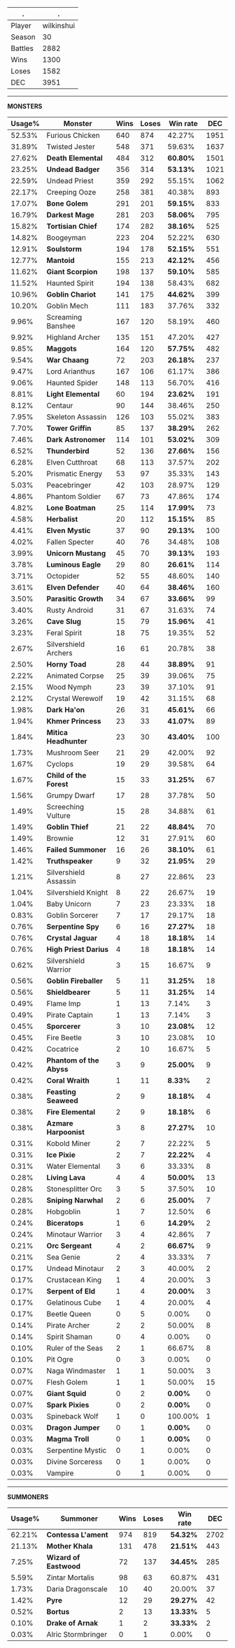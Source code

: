 .|.
|-|-
Player|wilkinshui
Season|30
Battles|2882
Wins|1300
Loses|1582
DEC|3951

---
**MONSTERS**

Usage%|Monster|Wins|Loses|Win rate|DEC|
-|-|-|-|-|-|
52.53%|Furious Chicken|640|874|42.27%|1951|
31.89%|Twisted Jester|548|371|59.63%|1637|
27.62%|**Death Elemental**|484|312|**60.80%**|1501|
23.25%|**Undead Badger**|356|314|**53.13%**|1021|
22.59%|Undead Priest|359|292|55.15%|1062|
22.17%|Creeping Ooze|258|381|40.38%|893|
17.07%|**Bone Golem**|291|201|**59.15%**|833|
16.79%|**Darkest Mage**|281|203|**58.06%**|795|
15.82%|**Tortisian Chief**|174|282|**38.16%**|525|
14.82%|Boogeyman|223|204|52.22%|630|
12.91%|**Soulstorm**|194|178|**52.15%**|551|
12.77%|**Mantoid**|155|213|**42.12%**|456|
11.62%|**Giant Scorpion**|198|137|**59.10%**|585|
11.52%|Haunted Spirit|194|138|58.43%|682|
10.96%|**Goblin Chariot**|141|175|**44.62%**|399|
10.20%|Goblin Mech|111|183|37.76%|332|
9.96%|Screaming Banshee|167|120|58.19%|460|
9.92%|Highland Archer|135|151|47.20%|427|
9.85%|**Maggots**|164|120|**57.75%**|482|
9.54%|**War Chaang**|72|203|**26.18%**|237|
9.47%|Lord Arianthus|167|106|61.17%|386|
9.06%|Haunted Spider|148|113|56.70%|416|
8.81%|**Light Elemental**|60|194|**23.62%**|191|
8.12%|Centaur|90|144|38.46%|250|
7.95%|Skeleton Assassin|126|103|55.02%|383|
7.70%|**Tower Griffin**|85|137|**38.29%**|262|
7.46%|**Dark Astronomer**|114|101|**53.02%**|309|
6.52%|**Thunderbird**|52|136|**27.66%**|156|
6.28%|Elven Cutthroat|68|113|37.57%|202|
5.20%|Prismatic Energy|53|97|35.33%|143|
5.03%|Peacebringer|42|103|28.97%|129|
4.86%|Phantom Soldier|67|73|47.86%|174|
4.82%|**Lone Boatman**|25|114|**17.99%**|73|
4.58%|**Herbalist**|20|112|**15.15%**|85|
4.41%|**Elven Mystic**|37|90|**29.13%**|100|
4.02%|Fallen Specter|40|76|34.48%|108|
3.99%|**Unicorn Mustang**|45|70|**39.13%**|193|
3.78%|**Luminous Eagle**|29|80|**26.61%**|114|
3.71%|Octopider|52|55|48.60%|140|
3.61%|**Elven Defender**|40|64|**38.46%**|160|
3.50%|**Parasitic Growth**|34|67|**33.66%**|99|
3.40%|Rusty Android|31|67|31.63%|74|
3.26%|**Cave Slug**|15|79|**15.96%**|41|
3.23%|Feral Spirit|18|75|19.35%|52|
2.67%|Silvershield Archers|16|61|20.78%|38|
2.50%|**Horny Toad**|28|44|**38.89%**|91|
2.22%|Animated Corpse|25|39|39.06%|75|
2.15%|Wood Nymph|23|39|37.10%|91|
2.12%|Crystal Werewolf|19|42|31.15%|68|
1.98%|**Dark Ha'on**|26|31|**45.61%**|66|
1.94%|**Khmer Princess**|23|33|**41.07%**|89|
1.84%|**Mitica Headhunter**|23|30|**43.40%**|100|
1.73%|Mushroom Seer|21|29|42.00%|92|
1.67%|Cyclops|19|29|39.58%|64|
1.67%|**Child of the Forest**|15|33|**31.25%**|67|
1.56%|Grumpy Dwarf|17|28|37.78%|50|
1.49%|Screeching Vulture|15|28|34.88%|61|
1.49%|**Goblin Thief**|21|22|**48.84%**|70|
1.49%|Brownie|12|31|27.91%|60|
1.46%|**Failed Summoner**|16|26|**38.10%**|61|
1.42%|**Truthspeaker**|9|32|**21.95%**|29|
1.21%|Silvershield Assassin|8|27|22.86%|23|
1.04%|Silvershield Knight|8|22|26.67%|19|
1.04%|Baby Unicorn|7|23|23.33%|18|
0.83%|Goblin Sorcerer|7|17|29.17%|18|
0.76%|**Serpentine Spy**|6|16|**27.27%**|18|
0.76%|**Crystal Jaguar**|4|18|**18.18%**|14|
0.76%|**High Priest Darius**|4|18|**18.18%**|14|
0.62%|Silvershield Warrior|3|15|16.67%|9|
0.56%|**Goblin Fireballer**|5|11|**31.25%**|18|
0.56%|**Shieldbearer**|5|11|**31.25%**|14|
0.49%|Flame Imp|1|13|7.14%|3|
0.49%|Pirate Captain|1|13|7.14%|3|
0.45%|**Sporcerer**|3|10|**23.08%**|12|
0.45%|Fire Beetle|3|10|23.08%|10|
0.42%|Cocatrice|2|10|16.67%|5|
0.42%|**Phantom of the Abyss**|3|9|**25.00%**|9|
0.42%|**Coral Wraith**|1|11|**8.33%**|2|
0.38%|**Feasting Seaweed**|2|9|**18.18%**|4|
0.38%|**Fire Elemental**|2|9|**18.18%**|6|
0.38%|**Azmare Harpoonist**|3|8|**27.27%**|10|
0.31%|Kobold Miner|2|7|22.22%|5|
0.31%|**Ice Pixie**|2|7|**22.22%**|4|
0.31%|Water Elemental|3|6|33.33%|8|
0.28%|**Living Lava**|4|4|**50.00%**|13|
0.28%|Stonesplitter Orc|3|5|37.50%|10|
0.28%|**Sniping Narwhal**|2|6|**25.00%**|7|
0.28%|Hobgoblin|1|7|12.50%|6|
0.24%|**Biceratops**|1|6|**14.29%**|2|
0.24%|Minotaur Warrior|3|4|42.86%|7|
0.21%|**Orc Sergeant**|4|2|**66.67%**|9|
0.21%|Sea Genie|2|4|33.33%|7|
0.17%|Undead Minotaur|2|3|40.00%|2|
0.17%|Crustacean King|1|4|20.00%|3|
0.17%|**Serpent of Eld**|1|4|**20.00%**|3|
0.17%|Gelatinous Cube|1|4|20.00%|4|
0.17%|Beetle Queen|0|5|0.00%|0|
0.14%|Pirate Archer|2|2|50.00%|8|
0.14%|Spirit Shaman|0|4|0.00%|0|
0.10%|Ruler of the Seas|2|1|66.67%|8|
0.10%|Pit Ogre|0|3|0.00%|0|
0.07%|Naga Windmaster|1|1|50.00%|3|
0.07%|Flesh Golem|1|1|50.00%|15|
0.07%|**Giant Squid**|0|2|**0.00%**|0|
0.07%|**Spark Pixies**|0|2|**0.00%**|0|
0.03%|Spineback Wolf|1|0|100.00%|1|
0.03%|**Dragon Jumper**|0|1|**0.00%**|0|
0.03%|**Magma Troll**|0|1|**0.00%**|0|
0.03%|Serpentine Mystic|0|1|0.00%|0|
0.03%|Divine Sorceress|0|1|0.00%|0|
0.03%|Vampire|0|1|0.00%|0|

---
**SUMMONERS**

Usage%|Summoner|Wins|Loses|Win rate|DEC|
-|-|-|-|-|-|
62.21%|**Contessa L'ament**|974|819|**54.32%**|2702|
21.13%|**Mother Khala**|131|478|**21.51%**|443|
7.25%|**Wizard of Eastwood**|72|137|**34.45%**|285|
5.59%|Zintar Mortalis|98|63|60.87%|431|
1.73%|Daria Dragonscale|10|40|20.00%|37|
1.42%|**Pyre**|12|29|**29.27%**|42|
0.52%|**Bortus**|2|13|**13.33%**|5|
0.10%|**Drake of Arnak**|1|2|**33.33%**|2|
0.03%|Alric Stormbringer|0|1|0.00%|0|
